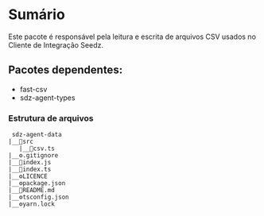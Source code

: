 # Sumário

Este pacote é responsável pela leitura e escrita de arquivos CSV usados no Cliente de Integração Seedz.

## Pacotes dependentes:

- fast-csv
- sdz-agent-types

### Estrutura de arquivos

```
 sdz-agent-data
|__📁src
   |__📃csv.ts
|__⚙️.gitignore
|__📃index.js
|__📃index.ts
|__⚙️LICENCE
|__⚙️package.json
|__📃README.md
|__⚙️tsconfig.json
|__⚙️yarn.lock
```
